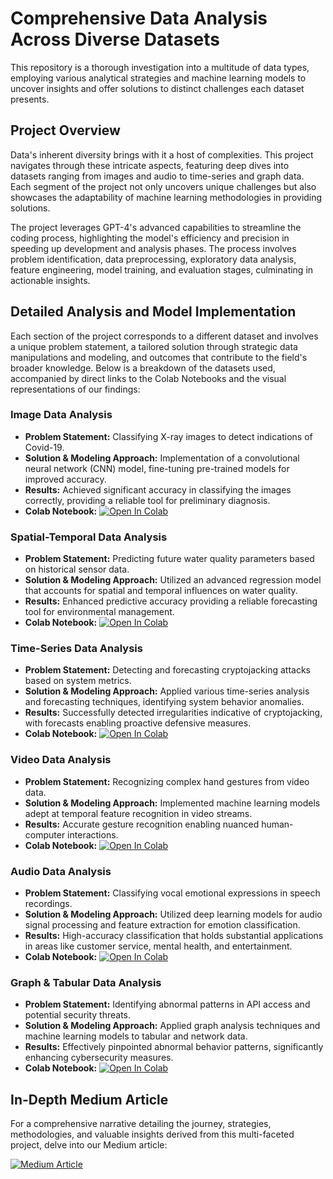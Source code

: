 # Comprehensive Data Analysis Across Diverse Datasets

This repository is a thorough investigation into a multitude of data types, employing various analytical strategies and machine learning models to uncover insights and offer solutions to distinct challenges each dataset presents.

## Project Overview

Data's inherent diversity brings with it a host of complexities. This project navigates through these intricate aspects, featuring deep dives into datasets ranging from images and audio to time-series and graph data. Each segment of the project not only uncovers unique challenges but also showcases the adaptability of machine learning methodologies in providing solutions.

The project leverages GPT-4's advanced capabilities to streamline the coding process, highlighting the model's efficiency and precision in speeding up development and analysis phases. The process involves problem identification, data preprocessing, exploratory data analysis, feature engineering, model training, and evaluation stages, culminating in actionable insights.

## Detailed Analysis and Model Implementation

Each section of the project corresponds to a different dataset and involves a unique problem statement, a tailored solution through strategic data manipulations and modeling, and outcomes that contribute to the field's broader knowledge. Below is a breakdown of the datasets used, accompanied by direct links to the Colab Notebooks and the visual representations of our findings:

### Image Data Analysis
- **Problem Statement:** Classifying X-ray images to detect indications of Covid-19.
- **Solution & Modeling Approach:** Implementation of a convolutional neural network (CNN) model, fine-tuning pre-trained models for improved accuracy.
- **Results:** Achieved significant accuracy in classifying the images correctly, providing a reliable tool for preliminary diagnosis.
- **Colab Notebook:** [![Open In Colab](https://colab.research.google.com/assets/colab-badge.svg)](https://colab.research.google.com/drive/1c4-5WOhSqT98VHygQTzbTRTwmEj4OI7K#scrollTo=U36SviNxCF0f)

### Spatial-Temporal Data Analysis
- **Problem Statement:** Predicting future water quality parameters based on historical sensor data.
- **Solution & Modeling Approach:** Utilized an advanced regression model that accounts for spatial and temporal influences on water quality.
- **Results:** Enhanced predictive accuracy providing a reliable forecasting tool for environmental management.
- **Colab Notebook:** [![Open In Colab](https://colab.research.google.com/assets/colab-badge.svg)](https://colab.research.google.com/drive/1tpbQk1zx3nDTswTmrITvhmfTzaKSqEIL)


### Time-Series Data Analysis
- **Problem Statement:** Detecting and forecasting cryptojacking attacks based on system metrics.
- **Solution & Modeling Approach:** Applied various time-series analysis and forecasting techniques, identifying system behavior anomalies.
- **Results:** Successfully detected irregularities indicative of cryptojacking, with forecasts enabling proactive defensive measures.
- **Colab Notebook:** [![Open In Colab](https://colab.research.google.com/assets/colab-badge.svg)](https://colab.research.google.com/drive/1tpmSNFB0YU_cr_tlo07oqpOKCN58J4AT#scrollTo=5f1KSjVlqeeU)


### Video Data Analysis
- **Problem Statement:** Recognizing complex hand gestures from video data.
- **Solution & Modeling Approach:** Implemented machine learning models adept at temporal feature recognition in video streams.
- **Results:** Accurate gesture recognition enabling nuanced human-computer interactions.
- **Colab Notebook:** [![Open In Colab](https://colab.research.google.com/assets/colab-badge.svg)](https://colab.research.google.com/drive/1J_TljHw2BxMHvMqFtoaoLAbuHdkbA7Me)


### Audio Data Analysis
- **Problem Statement:** Classifying vocal emotional expressions in speech recordings.
- **Solution & Modeling Approach:** Utilized deep learning models for audio signal processing and feature extraction for emotion classification.
- **Results:** High-accuracy classification that holds substantial applications in areas like customer service, mental health, and entertainment.
- **Colab Notebook:** [![Open In Colab](https://colab.research.google.com/assets/colab-badge.svg)](https://colab.research.google.com/drive/1O0JQ3jEgA_bXiMDgcqvtYYGa6iqMlQmU)


### Graph & Tabular Data Analysis
- **Problem Statement:** Identifying abnormal patterns in API access and potential security threats.
- **Solution & Modeling Approach:** Applied graph analysis techniques and machine learning models to tabular and network data.
- **Results:** Effectively pinpointed abnormal behavior patterns, significantly enhancing cybersecurity measures.
- **Colab Notebook:** [![Open In Colab](https://colab.research.google.com/assets/colab-badge.svg)](https://colab.research.google.com/drive/173DRxWx2A0uKsAbHU5cbBvSyBCtQ2igL)


## In-Depth Medium Article

For a comprehensive narrative detailing the journey, strategies, methodologies, and valuable insights derived from this multi-faceted project, delve into our Medium article:

<a target="_blank" href="https://medium.com/@moukthikareddy.vuyyuru/navigating-complex-data-terrains-an-in-depth-analysis-across-diverse-datasets-with-gpt-4-a310a3695eeb">
    <img src="https://github-readme-medium-recent-article.vercel.app/medium/@moukthikareddy.vuyyuru/index" alt="Medium Article">
</a>


